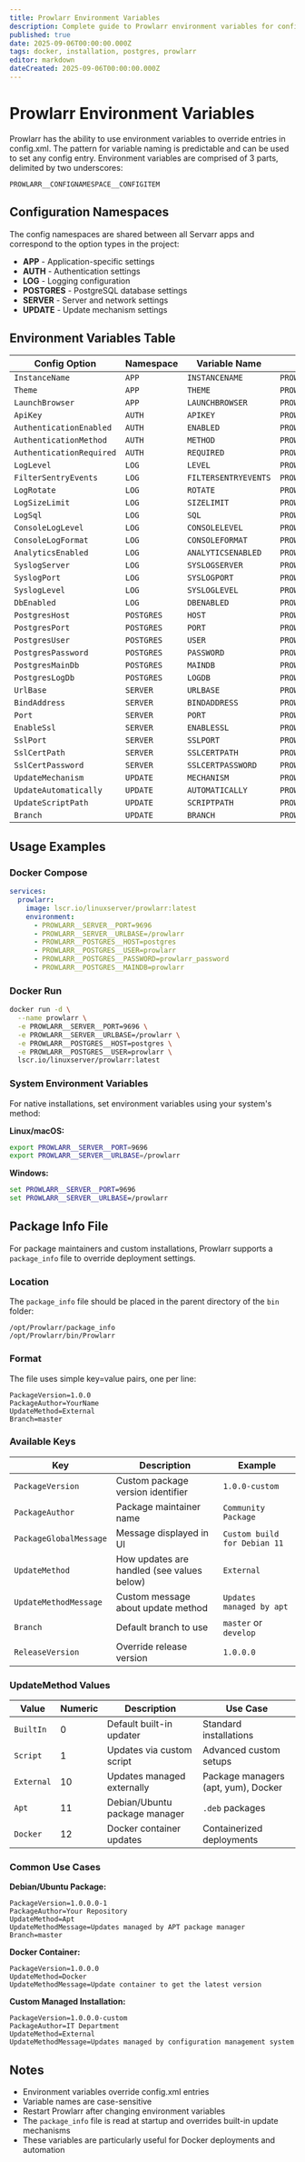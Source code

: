 ```yaml
---
title: Prowlarr Environment Variables
description: Complete guide to Prowlarr environment variables for configuration management including Docker, database, authentication, and server settings
published: true
date: 2025-09-06T00:00:00.000Z
tags: docker, installation, postgres, prowlarr
editor: markdown
dateCreated: 2025-09-06T00:00:00.000Z
---
```


# Prowlarr Environment Variables

Prowlarr has the ability to use environment variables to override entries in config.xml. The pattern for variable naming is predictable and can be used to set any config entry. Environment variables are comprised of 3 parts, delimited by two underscores:

`PROWLARR__CONFIGNAMESPACE__CONFIGITEM`

## Configuration Namespaces

The config namespaces are shared between all Servarr apps and correspond to the option types in the project:

- **APP** - Application-specific settings
- **AUTH** - Authentication settings
- **LOG** - Logging configuration
- **POSTGRES** - PostgreSQL database settings
- **SERVER** - Server and network settings
- **UPDATE** - Update mechanism settings

## Environment Variables Table

| Config Option            | Namespace  | Variable Name        | Full Environment Variable           |
| ------------------------ | ---------- | -------------------- | ----------------------------------- |
| `InstanceName`           | `APP`      | `INSTANCENAME`       | `PROWLARR__APP__INSTANCENAME`       |
| `Theme`                  | `APP`      | `THEME`              | `PROWLARR__APP__THEME`              |
| `LaunchBrowser`          | `APP`      | `LAUNCHBROWSER`      | `PROWLARR__APP__LAUNCHBROWSER`      |
| `ApiKey`                 | `AUTH`     | `APIKEY`             | `PROWLARR__AUTH__APIKEY`            |
| `AuthenticationEnabled`  | `AUTH`     | `ENABLED`            | `PROWLARR__AUTH__ENABLED`           |
| `AuthenticationMethod`   | `AUTH`     | `METHOD`             | `PROWLARR__AUTH__METHOD`            |
| `AuthenticationRequired` | `AUTH`     | `REQUIRED`           | `PROWLARR__AUTH__REQUIRED`          |
| `LogLevel`               | `LOG`      | `LEVEL`              | `PROWLARR__LOG__LEVEL`              |
| `FilterSentryEvents`     | `LOG`      | `FILTERSENTRYEVENTS` | `PROWLARR__LOG__FILTERSENTRYEVENTS` |
| `LogRotate`              | `LOG`      | `ROTATE`             | `PROWLARR__LOG__ROTATE`             |
| `LogSizeLimit`           | `LOG`      | `SIZELIMIT`          | `PROWLARR__LOG__SIZELIMIT`          |
| `LogSql`                 | `LOG`      | `SQL`                | `PROWLARR__LOG__SQL`                |
| `ConsoleLogLevel`        | `LOG`      | `CONSOLELEVEL`       | `PROWLARR__LOG__CONSOLELEVEL`       |
| `ConsoleLogFormat`       | `LOG`      | `CONSOLEFORMAT`      | `PROWLARR__LOG__CONSOLEFORMAT`      |
| `AnalyticsEnabled`       | `LOG`      | `ANALYTICSENABLED`   | `PROWLARR__LOG__ANALYTICSENABLED`   |
| `SyslogServer`           | `LOG`      | `SYSLOGSERVER`       | `PROWLARR__LOG__SYSLOGSERVER`       |
| `SyslogPort`             | `LOG`      | `SYSLOGPORT`         | `PROWLARR__LOG__SYSLOGPORT`         |
| `SyslogLevel`            | `LOG`      | `SYSLOGLEVEL`        | `PROWLARR__LOG__SYSLOGLEVEL`        |
| `DbEnabled`              | `LOG`      | `DBENABLED`          | `PROWLARR__LOG__DBENABLED`          |
| `PostgresHost`           | `POSTGRES` | `HOST`               | `PROWLARR__POSTGRES__HOST`          |
| `PostgresPort`           | `POSTGRES` | `PORT`               | `PROWLARR__POSTGRES__PORT`          |
| `PostgresUser`           | `POSTGRES` | `USER`               | `PROWLARR__POSTGRES__USER`          |
| `PostgresPassword`       | `POSTGRES` | `PASSWORD`           | `PROWLARR__POSTGRES__PASSWORD`      |
| `PostgresMainDb`         | `POSTGRES` | `MAINDB`             | `PROWLARR__POSTGRES__MAINDB`        |
| `PostgresLogDb`          | `POSTGRES` | `LOGDB`              | `PROWLARR__POSTGRES__LOGDB`         |
| `UrlBase`                | `SERVER`   | `URLBASE`            | `PROWLARR__SERVER__URLBASE`         |
| `BindAddress`            | `SERVER`   | `BINDADDRESS`        | `PROWLARR__SERVER__BINDADDRESS`     |
| `Port`                   | `SERVER`   | `PORT`               | `PROWLARR__SERVER__PORT`            |
| `EnableSsl`              | `SERVER`   | `ENABLESSL`          | `PROWLARR__SERVER__ENABLESSL`       |
| `SslPort`                | `SERVER`   | `SSLPORT`            | `PROWLARR__SERVER__SSLPORT`         |
| `SslCertPath`            | `SERVER`   | `SSLCERTPATH`        | `PROWLARR__SERVER__SSLCERTPATH`     |
| `SslCertPassword`        | `SERVER`   | `SSLCERTPASSWORD`    | `PROWLARR__SERVER__SSLCERTPASSWORD` |
| `UpdateMechanism`        | `UPDATE`   | `MECHANISM`          | `PROWLARR__UPDATE__MECHANISM`       |
| `UpdateAutomatically`    | `UPDATE`   | `AUTOMATICALLY`      | `PROWLARR__UPDATE__AUTOMATICALLY`   |
| `UpdateScriptPath`       | `UPDATE`   | `SCRIPTPATH`         | `PROWLARR__UPDATE__SCRIPTPATH`      |
| `Branch`                 | `UPDATE`   | `BRANCH`             | `PROWLARR__UPDATE__BRANCH`          |

## Usage Examples

### Docker Compose

```yaml
services:
  prowlarr:
    image: lscr.io/linuxserver/prowlarr:latest
    environment:
      - PROWLARR__SERVER__PORT=9696
      - PROWLARR__SERVER__URLBASE=/prowlarr
      - PROWLARR__POSTGRES__HOST=postgres
      - PROWLARR__POSTGRES__USER=prowlarr
      - PROWLARR__POSTGRES__PASSWORD=prowlarr_password
      - PROWLARR__POSTGRES__MAINDB=prowlarr
```

### Docker Run

```bash
docker run -d \
  --name prowlarr \
  -e PROWLARR__SERVER__PORT=9696 \
  -e PROWLARR__SERVER__URLBASE=/prowlarr \
  -e PROWLARR__POSTGRES__HOST=postgres \
  -e PROWLARR__POSTGRES__USER=prowlarr \
  lscr.io/linuxserver/prowlarr:latest
```

### System Environment Variables

For native installations, set environment variables using your system's method:

**Linux/macOS:**

```bash
export PROWLARR__SERVER__PORT=9696
export PROWLARR__SERVER__URLBASE=/prowlarr
```

**Windows:**

```cmd
set PROWLARR__SERVER__PORT=9696
set PROWLARR__SERVER__URLBASE=/prowlarr
```

## Package Info File

For package maintainers and custom installations, Prowlarr supports a `package_info` file to override deployment settings.

### Location

The `package_info` file should be placed in the parent directory of the `bin` folder:

```
/opt/Prowlarr/package_info
/opt/Prowlarr/bin/Prowlarr
```

### Format

The file uses simple key=value pairs, one per line:

```
PackageVersion=1.0.0
PackageAuthor=YourName
UpdateMethod=External
Branch=master
```

### Available Keys

| Key | Description | Example |
|-----|-------------|---------|
| `PackageVersion` | Custom package version identifier | `1.0.0-custom` |
| `PackageAuthor` | Package maintainer name | `Community Package` |
| `PackageGlobalMessage` | Message displayed in UI | `Custom build for Debian 11` |
| `UpdateMethod` | How updates are handled (see values below) | `External` |
| `UpdateMethodMessage` | Custom message about update method | `Updates managed by apt` |
| `Branch` | Default branch to use | `master` or `develop` |
| `ReleaseVersion` | Override release version | `1.0.0.0` |

### UpdateMethod Values

| Value | Numeric | Description | Use Case |
|-------|---------|-------------|----------|
| `BuiltIn` | 0 | Default built-in updater | Standard installations |
| `Script` | 1 | Updates via custom script | Advanced custom setups |
| `External` | 10 | Updates managed externally | Package managers (apt, yum), Docker |
| `Apt` | 11 | Debian/Ubuntu package manager | `.deb` packages |
| `Docker` | 12 | Docker container updates | Containerized deployments |

### Common Use Cases

**Debian/Ubuntu Package:**
```
PackageVersion=1.0.0.0-1
PackageAuthor=Your Repository
UpdateMethod=Apt
UpdateMethodMessage=Updates managed by APT package manager
Branch=master
```

**Docker Container:**
```
PackageVersion=1.0.0.0
UpdateMethod=Docker
UpdateMethodMessage=Update container to get the latest version
```

**Custom Managed Installation:**
```
PackageVersion=1.0.0.0-custom
PackageAuthor=IT Department
UpdateMethod=External
UpdateMethodMessage=Updates managed by configuration management system
```

## Notes

- Environment variables override config.xml entries
- Variable names are case-sensitive
- Restart Prowlarr after changing environment variables
- The `package_info` file is read at startup and overrides built-in update mechanisms
- These variables are particularly useful for Docker deployments and automation

